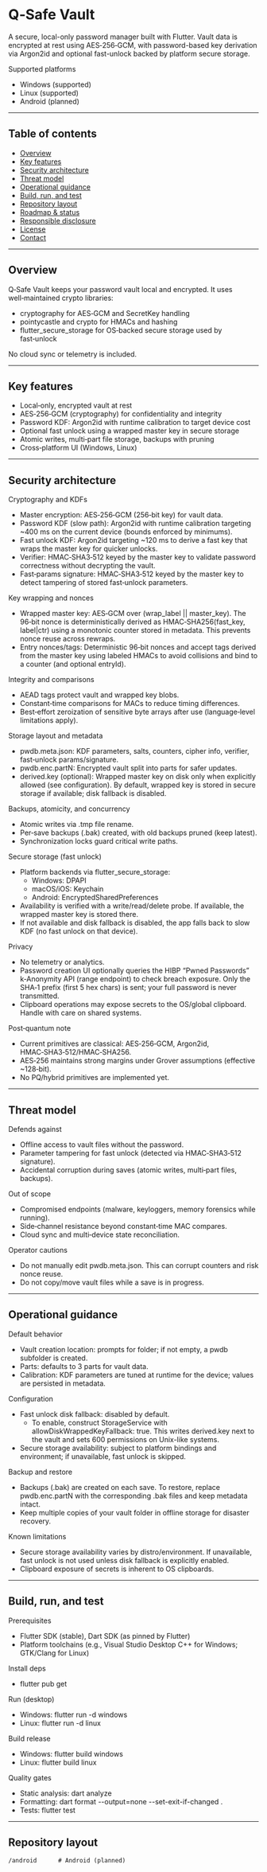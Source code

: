 # Q‑Safe Vault

A secure, local-only password manager built with Flutter. Vault data is encrypted at rest using AES‑256‑GCM, with password-based key derivation via Argon2id and optional fast-unlock backed by platform secure storage.

Supported platforms
- Windows (supported)
- Linux (supported)
- Android (planned)

---

## Table of contents
- [Overview](#overview)
- [Key features](#key-features)
- [Security architecture](#security-architecture)
- [Threat model](#threat-model)
- [Operational guidance](#operational-guidance)
- [Build, run, and test](#build-run-and-test)
- [Repository layout](#repository-layout)
- [Roadmap & status](#roadmap--status)
- [Responsible disclosure](#responsible-disclosure)
- [License](#license)
- [Contact](#contact)

---

## Overview
Q‑Safe Vault keeps your password vault local and encrypted. It uses well‑maintained crypto libraries:
- cryptography for AES‑GCM and SecretKey handling
- pointycastle and crypto for HMACs and hashing
- flutter_secure_storage for OS‑backed secure storage used by fast‑unlock

No cloud sync or telemetry is included.

---

## Key features
- Local‑only, encrypted vault at rest
- AES‑256‑GCM (cryptography) for confidentiality and integrity
- Password KDF: Argon2id with runtime calibration to target device cost
- Optional fast unlock using a wrapped master key in secure storage
- Atomic writes, multi‑part file storage, backups with pruning
- Cross‑platform UI (Windows, Linux)

---

## Security architecture

Cryptography and KDFs
- Master encryption: AES‑256‑GCM (256‑bit key) for vault data.
- Password KDF (slow path): Argon2id with runtime calibration targeting ~400 ms on the current device (bounds enforced by minimums).
- Fast unlock KDF: Argon2id targeting ~120 ms to derive a fast key that wraps the master key for quicker unlocks.
- Verifier: HMAC‑SHA3‑512 keyed by the master key to validate password correctness without decrypting the vault.
- Fast‑params signature: HMAC‑SHA3‑512 keyed by the master key to detect tampering of stored fast‑unlock parameters.

Key wrapping and nonces
- Wrapped master key: AES‑GCM over (wrap_label || master_key). The 96‑bit nonce is deterministically derived as HMAC‑SHA256(fast_key, label|ctr) using a monotonic counter stored in metadata. This prevents nonce reuse across rewraps.
- Entry nonces/tags: Deterministic 96‑bit nonces and accept tags derived from the master key using labeled HMACs to avoid collisions and bind to a counter (and optional entryId).

Integrity and comparisons
- AEAD tags protect vault and wrapped key blobs.
- Constant‑time comparisons for MACs to reduce timing differences.
- Best‑effort zeroization of sensitive byte arrays after use (language‑level limitations apply).

Storage layout and metadata
- pwdb.meta.json: KDF parameters, salts, counters, cipher info, verifier, fast‑unlock params/signature.
- pwdb.enc.partN: Encrypted vault split into parts for safer updates.
- derived.key (optional): Wrapped master key on disk only when explicitly allowed (see configuration). By default, wrapped key is stored in secure storage if available; disk fallback is disabled.

Backups, atomicity, and concurrency
- Atomic writes via .tmp file rename.
- Per‑save backups (.bak) created, with old backups pruned (keep latest).
- Synchronization locks guard critical write paths.

Secure storage (fast unlock)
- Platform backends via flutter_secure_storage:
  - Windows: DPAPI
  - macOS/iOS: Keychain
  - Android: EncryptedSharedPreferences
- Availability is verified with a write/read/delete probe. If available, the wrapped master key is stored there.
- If not available and disk fallback is disabled, the app falls back to slow KDF (no fast unlock on that device).

Privacy
- No telemetry or analytics.
- Password creation UI optionally queries the HIBP “Pwned Passwords” k‑Anonymity API (range endpoint) to check breach exposure. Only the SHA‑1 prefix (first 5 hex chars) is sent; your full password is never transmitted.
- Clipboard operations may expose secrets to the OS/global clipboard. Handle with care on shared systems.

Post‑quantum note
- Current primitives are classical: AES‑256‑GCM, Argon2id, HMAC‑SHA3‑512/HMAC‑SHA256.
- AES‑256 maintains strong margins under Grover assumptions (effective ~128‑bit).
- No PQ/hybrid primitives are implemented yet.

---

## Threat model
Defends against
- Offline access to vault files without the password.
- Parameter tampering for fast unlock (detected via HMAC‑SHA3‑512 signature).
- Accidental corruption during saves (atomic writes, multi‑part files, backups).

Out of scope
- Compromised endpoints (malware, keyloggers, memory forensics while running).
- Side‑channel resistance beyond constant‑time MAC compares.
- Cloud sync and multi‑device state reconciliation.

Operator cautions
- Do not manually edit pwdb.meta.json. This can corrupt counters and risk nonce reuse.
- Do not copy/move vault files while a save is in progress.

---

## Operational guidance

Default behavior
- Vault creation location: prompts for folder; if not empty, a pwdb subfolder is created.
- Parts: defaults to 3 parts for vault data.
- Calibration: KDF parameters are tuned at runtime for the device; values are persisted in metadata.

Configuration
- Fast unlock disk fallback: disabled by default.
  - To enable, construct StorageService with allowDiskWrappedKeyFallback: true. This writes derived.key next to the vault and sets 600 permissions on Unix-like systems.
- Secure storage availability: subject to platform bindings and environment; if unavailable, fast unlock is skipped.

Backup and restore
- Backups (.bak) are created on each save. To restore, replace pwdb.enc.partN with the corresponding .bak files and keep metadata intact.
- Keep multiple copies of your vault folder in offline storage for disaster recovery.

Known limitations
- Secure storage availability varies by distro/environment. If unavailable, fast unlock is not used unless disk fallback is explicitly enabled.
- Clipboard exposure of secrets is inherent to OS clipboards.

---

## Build, run, and test

Prerequisites
- Flutter SDK (stable), Dart SDK (as pinned by Flutter)
- Platform toolchains (e.g., Visual Studio Desktop C++ for Windows; GTK/Clang for Linux)

Install deps
- flutter pub get

Run (desktop)
- Windows: flutter run -d windows
- Linux: flutter run -d linux

Build release
- Windows: flutter build windows
- Linux: flutter build linux

Quality gates
- Static analysis: dart analyze
- Formatting: dart format --output=none --set-exit-if-changed .
- Tests: flutter test

---

## Repository layout
```
/android      # Android (planned)
